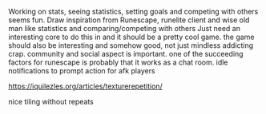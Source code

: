 Working on stats, seeing statistics, setting goals and competing with others seems fun.
Draw inspiration from Runescape, runelite client and wise old man like statistics and comparing/competing with others
Just need an interesting core to do this in and it should be a pretty cool game.
the game should also be interesting and somehow good, not just mindless addicting crap.
community and social aspect is important. one of the succeeding factors for runescape is probably that it works as a chat room.
idle notifications to prompt action for afk players


https://iquilezles.org/articles/texturerepetition/

nice tiling without repeats
